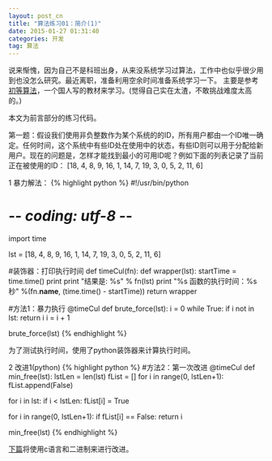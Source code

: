 ```yaml
---
layout: post_cn
title: "算法练习01：简介(1)"
date: 2015-01-27 01:31:40
categories: 开发
tag: 算法
---
```


说来惭愧，因为自己不是科班出身，从来没系统学习过算法，工作中也似乎很少用到也没怎么研究。最近离职，准备利用空余时间准备系统学习一下。
主要是参考[初等算法](https://sites.google.com/site/algoxy/home/zh-cn)，一个国人写的教材来学习。(觉得自己实在太渣，不敢挑战难度太高的。)

本文为前言部分的练习代码。

第一题：假设我们使用非负整数作为某个系统的的ID，所有用户都由一个ID唯一确定。任何时间，这个系统中有些ID处在使用中的状态，有些ID则可以用于分配给新用户。现在的问题是，怎样才能找到最小的可用ID呢？例如下面的列表记录了当前正在被使用的ID：
[18, 4, 8, 9, 16, 1, 14, 7, 19, 3, 0, 5, 2, 11, 6]

1 暴力解法：
  {% highlight python %}
#!/usr/bin/python
# -*- coding: utf-8 -*- 
import time

lst = [18, 4, 8, 9, 16, 1, 14, 7, 19, 3, 0, 5, 2, 11, 6]

#装饰器：打印执行时间
def timeCul(fn):
  def wrapper(lst):
    startTime = time.time()
    print 
    print "结果是: %s" % fn(lst) 
    print "%s 函数的执行时间：%s秒" %(fn.__name__, (time.time() - startTime))
  return wrapper

#方法1：暴力执行
@timeCul
def brute_force(lst):
  i = 0
  while True:
    if i not in lst:
      return i
    i = i + 1

brute_force(lst)
  {% endhighlight %} 

为了测试执行时间，使用了python装饰器来计算执行时间。

2 改进1(python)
  {% highlight python %}
#方法2：第一次改进
@timeCul
def min_free(lst):
  lstLen = len(lst)
  fList = []
  for i in range(0, lstLen+1):
    fList.append(False)

  for i in lst:
    if i < lstLen:
      fList[i] = True

  for i in range(0, lstLen+1):
    if fList[i] == False:
      return i

min_free(lst)
  {% endhighlight %} 

[下篇](/cn/%E5%BC%80%E5%8F%91/2015/01/27/cn-Algorithms02.html)将使用c语言和二进制来进行改进。
